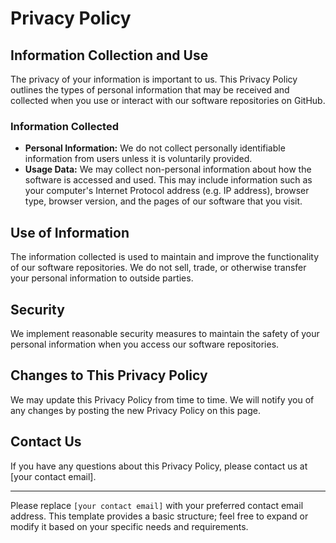 # Privacy Policy

## Information Collection and Use

The privacy of your information is important to us. This Privacy Policy outlines the types of personal information that may be received and collected when you use or interact with our software repositories on GitHub.

### Information Collected

- **Personal Information:** We do not collect personally identifiable information from users unless it is voluntarily provided.
- **Usage Data:** We may collect non-personal information about how the software is accessed and used. This may include information such as your computer's Internet Protocol address (e.g. IP address), browser type, browser version, and the pages of our software that you visit.

## Use of Information

The information collected is used to maintain and improve the functionality of our software repositories. We do not sell, trade, or otherwise transfer your personal information to outside parties.

## Security

We implement reasonable security measures to maintain the safety of your personal information when you access our software repositories.

## Changes to This Privacy Policy

We may update this Privacy Policy from time to time. We will notify you of any changes by posting the new Privacy Policy on this page.

## Contact Us

If you have any questions about this Privacy Policy, please contact us at [your contact email].

---

Please replace `[your contact email]` with your preferred contact email address. This template provides a basic structure; feel free to expand or modify it based on your specific needs and requirements.
